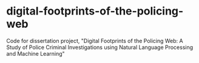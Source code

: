 # digital-footprints-of-the-policing-web
Code for dissertation project, "Digital Footprints of the Policing Web: A Study of Police Criminal Investigations using Natural Language Processing and Machine Learning"
